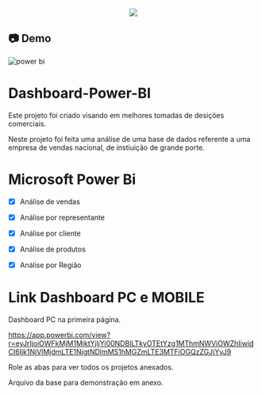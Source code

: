<h1 align="center"><img src="https://user-images.githubusercontent.com/53831498/135899352-1463af04-5098-4741-bc8a-78c0877e1f96.png"></h1>


## :camera: Demo

![power bi](https://github.com/FelipeMaximus/Dashboard-Power-BI/assets/53831498/d935f592-72ff-495b-9479-50c70f4e03fc)


# Dashboard-Power-BI
Este projeto foi criado visando em melhores tomadas de desições comerciais.

Neste projeto foi feita uma análise de uma base de dados referente a uma empresa de vendas nacional, de instiuição de grande porte.

# Microsoft Power Bi

  - [x] Análise de vendas
  - [x] Análise por representante
  - [x] Análise por cliente
  - [x] Análise de produtos
  - [x] Análise por Região



 
# Link Dashboard PC e MOBILE
Dashboard PC na primeira página.

https://app.powerbi.com/view?r=eyJrIjoiOWFkMjM1MjktYjljYi00NDBlLTkyOTEtYzg1MThmNWViOWZhIiwidCI6Ijk1NjVlMjdmLTE1NjgtNDlmMS1hMGZmLTE3MTFiOGQzZGJjYyJ9

Role as abas para ver todos os projetos anexados.

Arquivo da base para demonstração em anexo.
